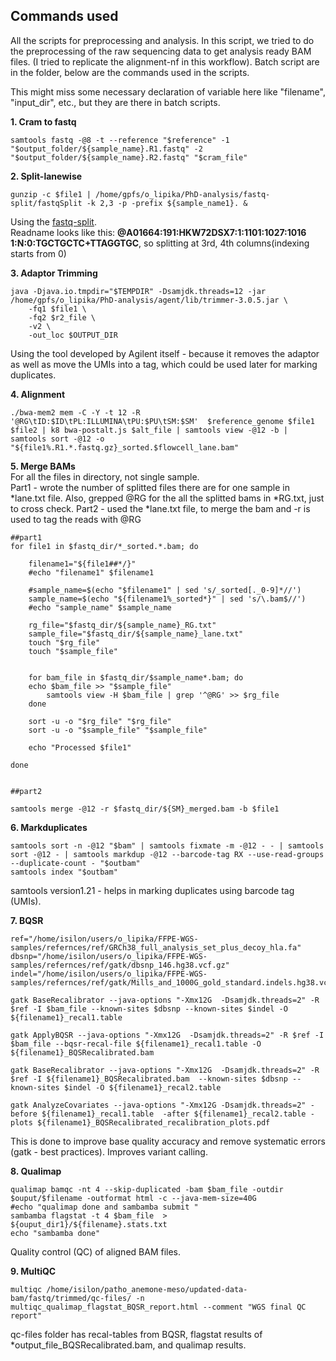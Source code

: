 ## Commands used

All the scripts for preprocessing and analysis.
In this script, we tried to do the preprocessing of the raw sequencing data to get analysis ready BAM files. (I tried to replicate the alignment-nf in this workflow). Batch script are in the folder, below are the commands used in the scripts. 

This might miss some necessary declaration of variable here like "filename", "input_dir", etc., but they are there in batch scripts.

**1. Cram to fastq**
```
samtools fastq -@8 -t --reference "$reference" -1 "$output_folder/${sample_name}.R1.fastq" -2 "$output_folder/${sample_name}.R2.fastq" "$cram_file"
```

**2. Split-lanewise**
```
gunzip -c $file1 | /home/gpfs/o_lipika/PhD-analysis/fastq-split/fastqSplit -k 2,3 -p -prefix ${sample_name1}. &
```
Using the [fastq-split](https://github.com/stevekm/fastq-split). <br>
Readname looks like this: **@A01664:191:HKW72DSX7:1:1101:1027:1016 1:N:0:TGCTGCTC+TTAGGTGC**, so splitting at 3rd, 4th columns(indexing starts from 0)


**3. Adaptor Trimming**
```
java -Djava.io.tmpdir="$TEMPDIR" -Dsamjdk.threads=12 -jar /home/gpfs/o_lipika/PhD-analysis/agent/lib/trimmer-3.0.5.jar \
    -fq1 $file1 \
    -fq2 $r2_file \
    -v2 \
    -out_loc $OUTPUT_DIR
```
Using the tool developed by Agilent itself - because it removes the adaptor as well as move the UMIs into a tag, which could be used later for marking duplicates. 

**4. Alignment**
```
./bwa-mem2 mem -C -Y -t 12 -R '@RG\tID:$ID\tPL:ILLUMINA\tPU:$PU\tSM:$SM'  $reference_genome $file1 $file2 | k8 bwa-postalt.js $alt_file | samtools view -@12 -b | samtools sort -@12 -o "${file1%.R1.*.fastq.gz}_sorted.$flowcell_lane.bam"
```

**5. Merge BAMs** <br>
For all the files in directory, not single sample. <br>
Part1 - wrote the number of splitted files there are for one sample in *lane.txt file. Also, grepped @RG for the all the splitted bams in *RG.txt, just to cross check. <brr>
Part2 - used the *lane.txt file, to merge the bam and -r is used to tag the reads with @RG
```
##part1
for file1 in $fastq_dir/*_sorted.*.bam; do
    
    filename1="${file1##*/}"
    #echo "filename1" $filename1

    #sample_name=$(echo "$filename1" | sed 's/_sorted[._0-9]*//')
    sample_name=$(echo "${filename1%_sorted*}" | sed 's/\.bam$//')
    #echo "sample_name" $sample_name

    rg_file="$fastq_dir/${sample_name}_RG.txt"
    sample_file="$fastq_dir/${sample_name}_lane.txt"
    touch "$rg_file"
    touch "$sample_file"


    for bam_file in $fastq_dir/$sample_name*.bam; do
	echo $bam_file >> "$sample_file"
        samtools view -H $bam_file | grep '^@RG' >> $rg_file
    done

    sort -u -o "$rg_file" "$rg_file"
    sort -u -o "$sample_file" "$sample_file"

    echo "Processed $file1"

done


##part2

samtools merge -@12 -r $fastq_dir/${SM}_merged.bam -b $file1
```

**6. Markduplicates**
```
samtools sort -n -@12 "$bam" | samtools fixmate -m -@12 - - | samtools sort -@12 - | samtools markdup -@12 --barcode-tag RX --use-read-groups --duplicate-count - "$outbam"
samtools index "$outbam" 
```
samtools version1.21 - helps in marking duplicates using barcode tag (UMIs).

**7. BQSR**
```
ref="/home/isilon/users/o_lipika/FFPE-WGS-samples/refernces/ref/GRCh38_full_analysis_set_plus_decoy_hla.fa"
dbsnp="/home/isilon/users/o_lipika/FFPE-WGS-samples/refernces/ref/gatk/dbsnp_146.hg38.vcf.gz"
indel="/home/isilon/users/o_lipika/FFPE-WGS-samples/refernces/ref/gatk/Mills_and_1000G_gold_standard.indels.hg38.vcf.gz"

gatk BaseRecalibrator --java-options "-Xmx12G  -Dsamjdk.threads=2" -R $ref -I $bam_file --known-sites $dbsnp --known-sites $indel -O ${filename1}_recal1.table

gatk ApplyBQSR --java-options "-Xmx12G  -Dsamjdk.threads=2" -R $ref -I $bam_file --bqsr-recal-file ${filename1}_recal1.table -O ${filename1}_BQSRecalibrated.bam

gatk BaseRecalibrator --java-options "-Xmx12G  -Dsamjdk.threads=2" -R $ref -I ${filename1}_BQSRecalibrated.bam  --known-sites $dbsnp --known-sites $indel -O ${filename1}_recal2.table

gatk AnalyzeCovariates --java-options "-Xmx12G -Dsamjdk.threads=2" -before ${filename1}_recal1.table  -after ${filename1}_recal2.table -plots ${filename1}_BQSRecalibrated_recalibration_plots.pdf 
```
This is done to improve base quality accuracy and remove systematic errors (gatk - best practices). Improves variant calling.

**8. Qualimap**
```
qualimap bamqc -nt 4 --skip-duplicated -bam $bam_file -outdir $ouput/$filename -outformat html -c --java-mem-size=40G 
#echo "qualimap done and sambamba submit "
sambamba flagstat -t 4 $bam_file  > ${ouput_dir1}/${filename}.stats.txt 
echo "sambamba done"
```
Quality control (QC) of aligned BAM files.

**9. MultiQC** <br>
```
multiqc /home/isilon/patho_anemone-meso/updated-data-bam/fastq/trimmed/qc-files/ -n multiqc_qualimap_flagstat_BQSR_report.html --comment "WGS final QC report"
```
qc-files folder has recal-tables from BQSR, flagstat results of *output_file_BQSRecalibrated.bam, and qualimap results.












